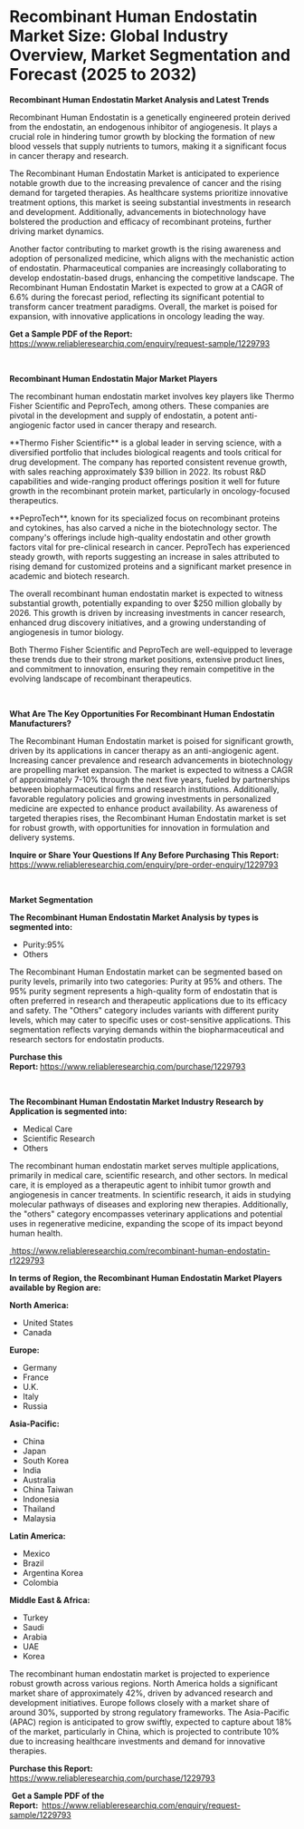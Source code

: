 <p><h1>Recombinant Human Endostatin Market Size: Global Industry Overview, Market Segmentation and Forecast (2025 to 2032)</h1></p><p><strong>Recombinant Human Endostatin Market Analysis and Latest Trends</strong></p>
<p><p>Recombinant Human Endostatin is a genetically engineered protein derived from the endostatin, an endogenous inhibitor of angiogenesis. It plays a crucial role in hindering tumor growth by blocking the formation of new blood vessels that supply nutrients to tumors, making it a significant focus in cancer therapy and research.</p><p>The Recombinant Human Endostatin Market is anticipated to experience notable growth due to the increasing prevalence of cancer and the rising demand for targeted therapies. As healthcare systems prioritize innovative treatment options, this market is seeing substantial investments in research and development. Additionally, advancements in biotechnology have bolstered the production and efficacy of recombinant proteins, further driving market dynamics.</p><p>Another factor contributing to market growth is the rising awareness and adoption of personalized medicine, which aligns with the mechanistic action of endostatin. Pharmaceutical companies are increasingly collaborating to develop endostatin-based drugs, enhancing the competitive landscape. The Recombinant Human Endostatin Market is expected to grow at a CAGR of 6.6% during the forecast period, reflecting its significant potential to transform cancer treatment paradigms. Overall, the market is poised for expansion, with innovative applications in oncology leading the way.</p></p>
<p><strong>Get a Sample PDF of the Report:&nbsp;</strong> <a href="https://www.reliableresearchiq.com/enquiry/request-sample/1229793?utm_campaign=1134&utm_medium=2&utm_source=Github&utm_content=ia&utm_term=19042025&utm_id=recombinant-human-endostatin">https://www.reliableresearchiq.com/enquiry/request-sample/1229793</a></p>
<p>&nbsp;</p>
<p><strong>Recombinant Human Endostatin Major Market Players</strong></p>
<p><p>The recombinant human endostatin market involves key players like Thermo Fisher Scientific and PeproTech, among others. These companies are pivotal in the development and supply of endostatin, a potent anti-angiogenic factor used in cancer therapy and research.</p><p>**Thermo Fisher Scientific** is a global leader in serving science, with a diversified portfolio that includes biological reagents and tools critical for drug development. The company has reported consistent revenue growth, with sales reaching approximately $39 billion in 2022. Its robust R&D capabilities and wide-ranging product offerings position it well for future growth in the recombinant protein market, particularly in oncology-focused therapeutics.</p><p>**PeproTech**, known for its specialized focus on recombinant proteins and cytokines, has also carved a niche in the biotechnology sector. The company's offerings include high-quality endostatin and other growth factors vital for pre-clinical research in cancer. PeproTech has experienced steady growth, with reports suggesting an increase in sales attributed to rising demand for customized proteins and a significant market presence in academic and biotech research.</p><p>The overall recombinant human endostatin market is expected to witness substantial growth, potentially expanding to over $250 million globally by 2026. This growth is driven by increasing investments in cancer research, enhanced drug discovery initiatives, and a growing understanding of angiogenesis in tumor biology. </p><p>Both Thermo Fisher Scientific and PeproTech are well-equipped to leverage these trends due to their strong market positions, extensive product lines, and commitment to innovation, ensuring they remain competitive in the evolving landscape of recombinant therapeutics.</p></p>
<p>&nbsp;</p>
<p><strong>What Are The Key Opportunities For Recombinant Human Endostatin Manufacturers?</strong></p>
<p><p>The Recombinant Human Endostatin market is poised for significant growth, driven by its applications in cancer therapy as an anti-angiogenic agent. Increasing cancer prevalence and research advancements in biotechnology are propelling market expansion. The market is expected to witness a CAGR of approximately 7-10% through the next five years, fueled by partnerships between biopharmaceutical firms and research institutions. Additionally, favorable regulatory policies and growing investments in personalized medicine are expected to enhance product availability. As awareness of targeted therapies rises, the Recombinant Human Endostatin market is set for robust growth, with opportunities for innovation in formulation and delivery systems.</p></p>
<p><strong>Inquire or Share Your Questions If Any Before Purchasing This Report:</strong> <a href="https://www.reliableresearchiq.com/enquiry/pre-order-enquiry/1229793?utm_campaign=1134&utm_medium=2&utm_source=Github&utm_content=ia&utm_term=19042025&utm_id=recombinant-human-endostatin">https://www.reliableresearchiq.com/enquiry/pre-order-enquiry/1229793</a></p>
<p>&nbsp;</p>
<p><strong>Market Segmentation</strong></p>
<p><strong>The Recombinant Human Endostatin Market Analysis by types is segmented into:</strong></p>
<p><ul><li>Purity:95%</li><li>Others</li></ul></p>
<p><p>The Recombinant Human Endostatin market can be segmented based on purity levels, primarily into two categories: Purity at 95% and others. The 95% purity segment represents a high-quality form of endostatin that is often preferred in research and therapeutic applications due to its efficacy and safety. The "Others" category includes variants with different purity levels, which may cater to specific uses or cost-sensitive applications. This segmentation reflects varying demands within the biopharmaceutical and research sectors for endostatin products.</p></p>
<p><strong>Purchase this Report:&nbsp;</strong><a href="https://www.reliableresearchiq.com/purchase/1229793?utm_campaign=1134&utm_medium=2&utm_source=Github&utm_content=ia&utm_term=19042025&utm_id=recombinant-human-endostatin">https://www.reliableresearchiq.com/purchase/1229793</a></p>
<p>&nbsp;</p>
<p><strong>The Recombinant Human Endostatin Market Industry Research by Application is segmented into:</strong></p>
<p><ul><li>Medical Care</li><li>Scientific Research</li><li>Others</li></ul></p>
<p><p>The recombinant human endostatin market serves multiple applications, primarily in medical care, scientific research, and other sectors. In medical care, it is employed as a therapeutic agent to inhibit tumor growth and angiogenesis in cancer treatments. In scientific research, it aids in studying molecular pathways of diseases and exploring new therapies. Additionally, the "others" category encompasses veterinary applications and potential uses in regenerative medicine, expanding the scope of its impact beyond human health.</p></p>
<p><a href="https://www.reliableresearchiq.com/recombinant-human-endostatin-r1229793?utm_campaign=1134&utm_medium=2&utm_source=Github&utm_content=ia&utm_term=19042025&utm_id=recombinant-human-endostatin">&nbsp;https://www.reliableresearchiq.com/recombinant-human-endostatin-r1229793</a></p>
<p><strong>In terms of Region, the Recombinant Human Endostatin Market Players available by Region are:</strong></p>
<p>
    <p> <strong> North America: </strong>
        <ul>
            <li>United States</li>
            <li>Canada</li>
        </ul>
        </p> 
    <p> <strong> Europe: </strong>
        <ul>
            <li>Germany</li>
            <li>France</li>
            <li>U.K.</li>
            <li>Italy</li>
            <li>Russia</li>
        </ul>
        </p> 
    <p> <strong> Asia-Pacific: </strong>
        <ul>
            <li>China</li>
            <li>Japan</li>
            <li>South Korea</li>
            <li>India</li>
            <li>Australia</li>
            <li>China Taiwan</li>
            <li>Indonesia</li>
            <li>Thailand</li>
            <li>Malaysia</li>
        </ul>
        </p> 
    <p> <strong> Latin America: </strong>
        <ul>
            <li>Mexico</li>
            <li>Brazil</li>
            <li>Argentina Korea</li>
            <li>Colombia</li>
        </ul>
        </p> 
    <p> <strong> Middle East & Africa: </strong>
        <ul>
            <li>Turkey</li>
            <li>Saudi</li>
            <li>Arabia</li>
            <li>UAE</li>
            <li>Korea</li>
        </ul>
    </p>
    </p>
<p><p>The recombinant human endostatin market is projected to experience robust growth across various regions. North America holds a significant market share of approximately 42%, driven by advanced research and development initiatives. Europe follows closely with a market share of around 30%, supported by strong regulatory frameworks. The Asia-Pacific (APAC) region is anticipated to grow swiftly, expected to capture about 18% of the market, particularly in China, which is projected to contribute 10% due to increasing healthcare investments and demand for innovative therapies.</p></p>
<p><strong>Purchase this Report: </strong><a href="https://www.reliableresearchiq.com/purchase/1229793?utm_campaign=1134&utm_medium=2&utm_source=Github&utm_content=ia&utm_term=19042025&utm_id=recombinant-human-endostatin">https://www.reliableresearchiq.com/purchase/1229793</a></p>
<p>&nbsp;<strong>Get a Sample PDF of the Report:&nbsp;&nbsp;</strong><a href="https://www.reliableresearchiq.com/enquiry/request-sample/1229793?utm_campaign=1134&utm_medium=2&utm_source=Github&utm_content=ia&utm_term=19042025&utm_id=recombinant-human-endostatin">https://www.reliableresearchiq.com/enquiry/request-sample/1229793</a></p>
<p><strong></strong></p>
<p><p></p><p></p><p></p></p>